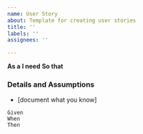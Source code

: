 ```yaml
---
name: User Story
about: Template for creating user stories
title: ''
labels: ''
assignees: ''

---
```


**As a**
**I need**
**So that**

### Details and Assumptions
* [document what you know]

```gherkin
Given
When
Then
```
